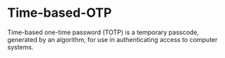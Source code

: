 # Time-based-OTP
Time-based one-time password (TOTP) is a temporary passcode, generated by an algorithm, for use in authenticating access to computer systems.
